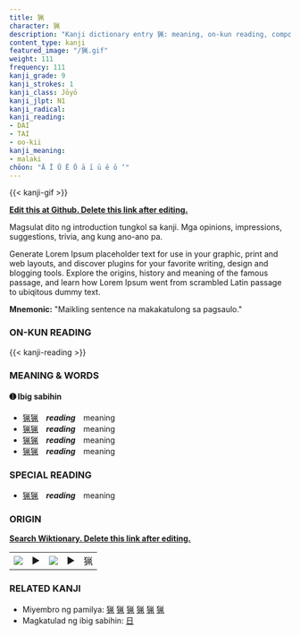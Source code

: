 ```yaml
---
title: 猟
character: 猟
description: "Kanji dictionary entry 猟: meaning, on-kun reading, compounds, origin, related kanji"
content_type: kanji
featured_image: "/猟.gif"
weight: 111
frequency: 111
kanji_grade: 9
kanji_strokes: 1
kanji_class: Jōyō
kanji_jlpt: N1
kanji_radical: 
kanji_reading: 
- DAI
- TAI
- oo-kii
kanji_meaning:
- malaki
chōon: "Ā Ī Ū Ē Ō ā ī ū ē ō ’"
---
```

[//]: # (Don't edit the line below. Kanji animated GIF code is automatically generated.)
{{< kanji-gif >}}

[//]: # (Edit below this line.)

**[Edit this at Github. Delete this link after editing.](https://github.com/tim0g/tim/tree/main/content/kanji/猟/index.md)**

Magsulat dito ng introduction tungkol sa kanji. Mga opinions, impressions, suggestions, trivia, ang kung ano-ano pa.

Generate Lorem Ipsum placeholder text for use in your graphic, print and web layouts, and discover plugins for your favorite writing, design and blogging tools. Explore the origins, history and meaning of the famous passage, and learn how Lorem Ipsum went from scrambled Latin passage to ubiqitous dummy text.
 
**Mnemonic:** "Maikling sentence na makakatulong sa pagsaulo."

### ON-KUN READING

[//]: # (Don't edit the line below. ON-KUN READING code is automatically generated.)
{{< kanji-reading >}}

### MEANING & WORDS

#### ➊ **Ibig sabihin**
  - [猟](../猟)[猟](../猟)　***reading***　meaning
  - [猟](../猟)[猟](../猟)　***reading***　meaning
  - [猟](../猟)[猟](../猟)　***reading***　meaning
  - [猟](../猟)[猟](../猟)　***reading***　meaning

### SPECIAL READING
  - [猟](../猟)[猟](../猟)　***reading***　meaning

### ORIGIN

**[Search Wiktionary. Delete this link after editing.](https://wiktionary.org/wiki/猟)**
<table class="kanji-table"><tr><td>
<img src="60px-猟-bronze.svg.png">
</td><td>▶</td><td>
<img src="60px-猟-oracle.svg.png">
</td><td>▶</td>
<td class="kanji-origin">猟</td>
</tr></table>

### RELATED KANJI
- Miyembro ng pamilya: [猟](../猟) [猟](../猟) [猟](../猟) [猟](../猟) [猟](../猟) [猟](../猟)
- Magkatulad ng ibig sabihin: [日](../日)
